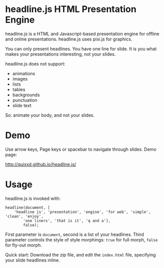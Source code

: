 headline.js HTML Presentation Engine
===========

headline.js is a HTML and Javascript-based presentation engine for offline and online presentations. headline.js uses pixi.js for graphics.

You can only present headlines. You have one line for slide. It is you what makes your presentations interesting, not your slides.

headline.js does not support:

* animations
* images
* lists
* tables
* backgrounds
* punctuation
* slide text

So: animate your body, and not your slides.

# Demo

Use arrow keys, Page keys or spacebar to navigate through slides. Demo page:

http://quixxd.github.io/headline.js/

# Usage

headline.js is invoked with: 

```
headline(document, [
    'headline js', 'presentation', 'engine', 'for web', 'simple', 'clean', 'enjoy',
		'one liners', 'that is it', 'q and a'],
		false);
```

First parameter is `document`, second is a list of your headlines. Third parameter controls the style of style morphings: `true` for full morph, `false` for fly-out morph.

Quick start: Download the zip file, and edit the `index.html` file, specifying your slide headlines inline.

